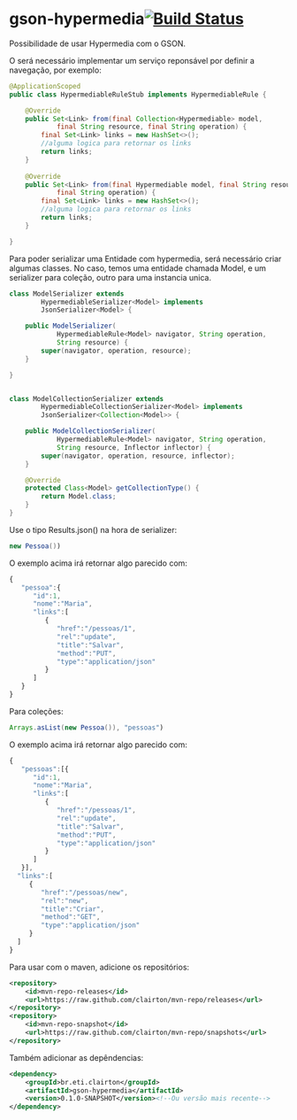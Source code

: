 # gson-hypermedia[![Build Status](https://travis-ci.org/clairton/gson-hypermedia.svg?branch=master)](https://travis-ci.org/clairton/gson-hypermedia)
Possibilidade de usar Hypermedia com o GSON.

O será necessário implementar um serviço reponsável por definir a navegação, por exemplo:
```java
@ApplicationScoped
public class HypermediableRuleStub implements HypermediableRule {

	@Override
	public Set<Link> from(final Collection<Hypermediable> model,
			final String resource, final String operation) {
		final Set<Link> links = new HashSet<>();
		//alguma logica para retornar os links
		return links;
	}
	
	@Override
	public Set<Link> from(final Hypermediable model, final String resource,
			final String operation) {
		final Set<Link> links = new HashSet<>();
		//alguma logica para retornar os links
		return links;
	}

}
```
Para poder serializar uma Entidade com hypermedia, será necessário criar algumas classes.
No caso, temos uma entidade chamada Model, e um serializer para coleção, outro para uma instancia unica.
```java
class ModelSerializer extends
		HypermediableSerializer<Model> implements
		JsonSerializer<Model> {

	public ModelSerializer(
			HypermediableRule<Model> navigator, String operation,
			String resource) {
		super(navigator, operation, resource);
	}

}


class ModelCollectionSerializer extends
		HypermediableCollectionSerializer<Model> implements
		JsonSerializer<Collection<Model>> {

	public ModelCollectionSerializer(
			HypermediableRule<Model> navigator, String operation,
			String resource, Inflector inflector) {
		super(navigator, operation, resource, inflector);
	}

	@Override
	protected Class<Model> getCollectionType() {
		return Model.class;
	}
}
```
Use o tipo Results.json() na hora de serializer:

```java
new Pessoa())
```
O exemplo acima irá retornar algo parecido com:
```javascript
{  
   "pessoa":{  
      "id":1,
      "nome":"Maria",
      "links":[  
         {  
            "href":"/pessoas/1",
            "rel":"update",
            "title":"Salvar",
            "method":"PUT",
            "type":"application/json"
         }
      ]
   }
}
```

Para coleções:

```java
Arrays.asList(new Pessoa()), "pessoas")
```
O exemplo acima irá retornar algo parecido com:
```javascript
{  
   "pessoas":[{  
      "id":1,
      "nome":"Maria",
      "links":[  
         {  
            "href":"/pessoas/1",
            "rel":"update",
            "title":"Salvar",
            "method":"PUT",
            "type":"application/json"
         }
      ]
   }],
  "links":[  
     {  
        "href":"/pessoas/new",
        "rel":"new",
        "title":"Criar",
        "method":"GET",
        "type":"application/json"
     }
  ]
}
```
Para usar com o maven, adicione os repositórios:
```xml
<repository>
	<id>mvn-repo-releases</id>
	<url>https://raw.github.com/clairton/mvn-repo/releases</url>
</repository>
<repository>
	<id>mvn-repo-snapshot</id>
	<url>https://raw.github.com/clairton/mvn-repo/snapshots</url>
</repository>
```
 Também adicionar as depêndencias:
```xml
<dependency>
    <groupId>br.eti.clairton</groupId>
    <artifactId>gson-hypermedia</artifactId>
    <version>0.1.0-SNAPSHOT</version><!--Ou versão mais recente-->
</dependency>
```
